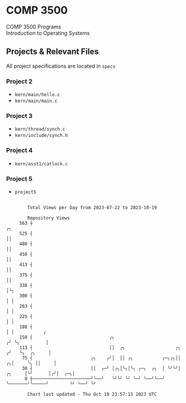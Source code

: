 # COMP 3500
COMP 3500 Programs  
Introduction to Operating Systems  
## Projects & Relevant Files
All project specifications are located in `specs`
### Project 2
- `kern/main/hello.c`
- `kern/main/main.c`
### Project 3
- `kern/thread/synch.c`
- `kern/include/synch.h`
### Project 4
- `kern/asst1/catlock.c`
### Project 5
- `project5`

```

        Total Views per Day from 2023-07-22 to 2023-10-19

        Repository Views
     563 ┼                                                                          ╭╮
     525 ┤                                                                          ││
     488 ┤                                                                          ││
     450 ┤                                                                          ││
     413 ┤                                                                          ││
     375 ┤                                                                          ││
     338 ┤                                                                          │╰╮
     300 ┤                                                                          │ │
     263 ┤                                                                          │ │
     225 ┤                                                                          │ │
     188 ┤                                                                          │ │           ╭
     150 ┤                             ╭╮                                          ╭╯ ╰╮          │
     113 ┤                             ││  ╭╮                   ╭╮                ╭╯   ╰╮  ╭╮     │
      75 ┤                      ╭╮    ╭╯│  ││ ╭╮           ╭─╮╭╮││              ╭╮│     ╰╮ ││     │
      38 ┤                      ││  ╭─╯ │╭╮│╰╮│╰╮ ╭─╮  ╭╮  │ ╰╯╰╯│       ╭╮     │╰╯      │╭╯│  ╭─╮│
       0 ┼──────────────────────╯╰──╯   ╰╯╰╯ ╰╯ ╰─╯ ╰──╯╰──╯     ╰───────╯╰─────╯        ╰╯ ╰──╯ ╰╯

        Chart last updated - Thu Oct 19 23:57:13 2023 UTC
        
```
